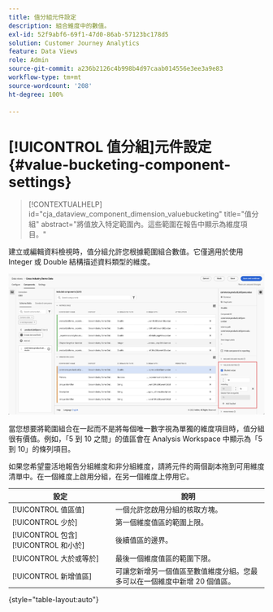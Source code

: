 ```yaml
---
title: 值分組元件設定
description: 組合維度中的數值。
exl-id: 52f9abf6-69f1-47d0-86ab-57123bc178d5
solution: Customer Journey Analytics
feature: Data Views
role: Admin
source-git-commit: a236b2126c4b998b4d97caab014556e3ee3a9e83
workflow-type: tm+mt
source-wordcount: '208'
ht-degree: 100%

---
```


# [!UICONTROL 值分組]元件設定 {#value-bucketing-component-settings}

<!-- markdownlint-disable MD034 -->

>[!CONTEXTUALHELP]
>id="cja_dataview_component_dimension_valuebucketing"
>title="值分組"
>abstract="將值放入特定範圍內。這些範圍在報告中顯示為維度項目。"

<!-- markdownlint-enable MD034 -->


建立或編輯資料檢視時，值分組允許您根據範圍組合數值。它僅適用於使用 Integer 或 Double 結構描述資料類型的維度。

![值分組](../assets/value-bucketing.png)

當您想要將範圍組合在一起而不是將每個唯一數字視為單獨的維度項目時，值分組很有價值。例如，「5 到 10 之間」的值區會在 Analysis Workspace 中顯示為「5 到 10」的條列項目。

如果您希望靈活地報告分組維度和非分組維度，請將元件的兩個副本拖到可用維度清單中。在一個維度上啟用分組，在另一個維度上停用它。

| 設定 | 說明 |
| --- | --- |
| [!UICONTROL 值區值] | 一個允許您啟用分組的核取方塊。 |
| [!UICONTROL 少於] | 第一個維度值區的範圍上限。 |
| [!UICONTROL 包含] [!UICONTROL 和小於] | 後續值區的邊界。 |
| [!UICONTROL 大於或等於] | 最後一個維度值區的範圍下限。 |
| [!UICONTROL 新增值區] | 可讓您新增另一個值區至數值維度分組。您最多可以在一個維度中新增 20 個值區。 |

{style="table-layout:auto"}
